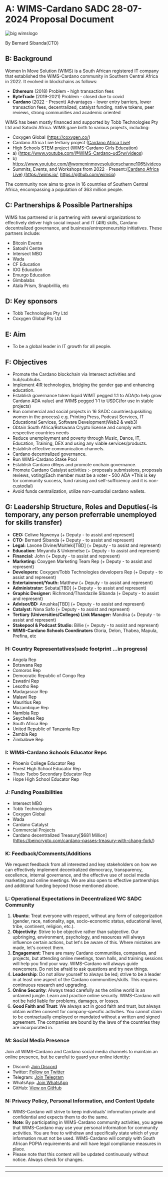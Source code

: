 # A: WIMS-Cardano SADC 28-07-2024 Proposal Document

![big wimslogo](https://github.com/user-attachments/assets/334a5b70-4824-49ac-a1e3-634474eae8e9)

By Bernard Sibanda(CTO)

## B: Background

Women In Move Solution (WIMS) is a South African registered IT company that established the WIMS-Cardano community in Southern Central Africa in 2022. It evolved in blockchains as follows:

- **Ethereum** (2018) Problem - high transaction fees
- **ByteTrade** (2019-2021) Problem - closed due to covid
- **Cardano** (2022 - Present) Advantages - lower entry barriers, lower transaction fees, decentralized, catalyst funding, native tokens, peer reviews, strong communities and academic oriented

WIMS has been mostly financed and supported by Tobb Technologies Pty Ltd and Satoshi Africa. WIMS gave birth to various projects, including:
- Coxygen Global (https://coxygen.co/)
- Cardano Africa Live tertiary project ([Cardano Africa Live](https://cardanoafrica.live))
- High Schools STEM project (WIMS-Cardano Girls Education)
- a) (https://www.youtube.com/@WIMS-Cardano-ud5rw/videos)
- b) https://www.youtube.com/@womeninmovesolutionschanne1065/videos
- Summits, Events, and Workshops from 2022 - Present:([Cardano Africa Live](https://cardanoafrica.live)),(https://wims.io/, https://github.com/wimsio)

The community now aims to grow in 16 countries of Southern Central Africa, encompassing a population of 363 million people.

## C: Partnerships & Possible Partnerships

WIMS has partnered or is partnering with several organizations to effectively deliver high social impact and IT (4IR) skills, Cardano decentralized governance, and business/entrepreneurship initiatives. These partners include:

- Bitcoin Events
- Satoshi Centre
- Intersect MBO
- Wada
- CF Education
- IOG Education
- Emurgo Education
- Gimbalabs
- Atala Prism, Snapbrillia, etc

## D: Key sponsors 

- Tobb Technologies Pty Ltd
- Coxygen Global Pty Ltd

## E: Aim

- To be a global leader in IT growth for all people.

## F: Objectives

- Promote the Cardano blockchain via Intersect activities and hub/subhubs.
- Implement 4IR technologies, bridging the gender gap and enhancing education.
- Establish governance token liquid WIMT pegged 1:1 to ADA(to help grow Cardano ADA value) and WIM$ pegged 1:1 to USDC(for use in stable projects)
- Run commercial and social projects in 16 SADC countries(upskilling women in the process) e.g. Printing Press, Podcast Services, IT Educational Services, Software Development(Web2 & web3) 
- Obtain South Africa/Botswana Crypto license and comply with respective countries needs
- Reduce unemployment and poverty through Music, Dance, IT, Education, Training, DEX and using any viable services/products.
- Establish effective communication channels.
- Cardano decentralized governance.
- Run WIMS-Cardano Stake Pool
- Establish Cardano dReps and promote onchain governance.
- Promote Cardano Catalyst activities :- proposals submissions, proposals reviews, voting(Each member must be a voter - 500 ADA *This is key for community success, fund raising and self-sufficiency and it is non-custodial)
- Avoid funds centralization, utilize non-custodial cardano wallets.
  
## G: Leadership Structure, Roles and Deputies(-is temporary, any person preferrable unemployed for skills transfer)

- **CEO:** Celiwe Ngwenya (+ Deputy - to assist and represent)
- **CTO:** Bernard Sibanda (+ Deputy - to assist and represent)
- **Legal:** Lavone Divine/Moitleki[TBD] (+ Deputy - to assist and represent)
- **Education:** Mnyandu & Unkemetse (+ Deputy - to assist and represent)
- **Financial:** John (+ Deputy - to assist and represent)
- **Marketing:** Coxygen Marketing Team Rep (+ Deputy - to assist and represent)
- **Developers:** Coxygen/Tobb Technologies developers Rep (+ Deputy - to assist and represent)
- **Entertainment/Youth:** Matthew (+ Deputy - to assist and represent)
- **Administrator:** Sebata[TBD] (+ Deputy - to assist and represent)
- **Graphic Designer:** Richmond/Thandazile Sibanda (+ Deputy - to assist and represent)
- **Advisor/BD:** Anushka[TBD] (+ Deputy - to assist and represent)
- **Catalyst:** Nana Safo (+ Deputy - to assist and represent)
- **Tertiary (Universities/Colleges) Link Manager:** Mandisa (+ Deputy - to assist and represent)
- **Stakepool & Podcast Studio:** Billie (+ Deputy - to assist and represent)
- **WIMS-Cardano Schools Coordinators** Gloria, Delon, Thabea, Mapula, Prefina, etc

### H: Country Representatives(sadc footprint ...in progress)

- Angola Rep
- Botswana Rep
- Comoros Rep
- Democratic Republic of Congo Rep
- Eswatini Rep
- Lesotho Rep
- Madagascar Rep
- Malawi Rep
- Mauritius Rep
- Mozambique Rep
- Namibia Rep
- Seychelles Rep
- South Africa Rep
- United Republic of Tanzania Rep
- Zambia Rep
- Zimbabwe Rep

### I: WIMS-Cardano Schools Educator Reps

- Phoenix College Educator Rep
- Forest High School Educator Rep
- Thuto Tsebo Secondary Educator Rep
- Hope High School Educator Rep

### J: Funding Possibilities

- Intersect MBO
- Tobb Technologies
- Coxygen Global
- Wada
- Cardano Catalyst
- Commercial Projects
- Cardano decentralized Treasury[$681 Million] (https://beincrypto.com/cardano-passes-treasury-with-chang-fork/)
### K: Feedback/Comments/Additions

We request feedback from all interested and key stakeholders on how we can effectively implement decentralized democracy, transparency, excellence, internal governance, and the effective use of social media marketing and online meetings. We are also open to effective partnerships and additional funding beyond those mentioned above.

### L: Operational Expectations in Decentralized WC SADC Community

1. **Ubuntu**: Treat everyone with respect, without any form of categorization (gender, race, nationality, age, socio-economic status, educational level, tribe, continent, religion, etc.).
2. **Objectivity**: Strive to be objective rather than subjective. Our upbringing, environment, psychology, and resources will always influence certain actions, but let's be aware of this. Where mistakes are made, let's correct them.
3. **Engagement**: There are many Cardano communities, companies, and projects, but attending online meetings, town halls, and training sessions will help you find your way. WIMS-Cardano will always guide newcomers. Do not be afraid to ask questions and try new things.
4. **Leadership**: Do not allow yourself to always be led; strive to be a leader in at least one aspect of the Cardano communities/skills. This requires continuous research and upgrading.
5. **Online Security**: Always tread carefully as the online world is an untamed jungle. Learn and practice online security. WIMS-Cardano will not be held liable for problems, damages, or losses.
6. **Good Faith and Trust**: We always act in good faith and trust, but always obtain written consent for company-specific activities. You cannot claim to be contractually employed or mandated without a written and signed agreement. The companies are bound by the laws of the countries they are incorporated in.

### M: Social Media Presence

Join all WIMS-Cardano and Cardano social media channels to maintain an online presence, but be careful to guard your online identity:
- Discord: [Join Discord](https://discord.gg/wr5X8QaWxT)
- Twitter: [Follow on Twitter](https://x.com/wims83881017/status/1057005400028049408)
- Telegram: [Join Telegram](https://t.me/joinchat/HAovwFcSE1LGpAxgkmc8Rw)
- WhatsApp: [Join WhatsApp](https://chat.whatsapp.com/C9pW5ngP2ES1jtArjAapOb)
- GitHub: [View on GitHub](https://github.com/wimsio)

### N: Privacy Policy, Personal Information, and Content Update

- WIMS-Cardano will strive to keep individuals' information private and confidential and expects them to do the same.
- **Note**: By participating in WIMS-Cardano community activities, you agree that WIMS-Cardano may use your personal information for community activities. You are free to withdraw and specifically state which of your information must not be used. WIMS-Cardano will comply with South African POPIA requirements and will have legal compliance measures in place.
- Please note that this content will be updated continuously without notice. Always check for changes.
-----------------------------------------------------------------------------------------------------------------------------------

-----------------------------------------------------------------------------------------------------------------------
  

